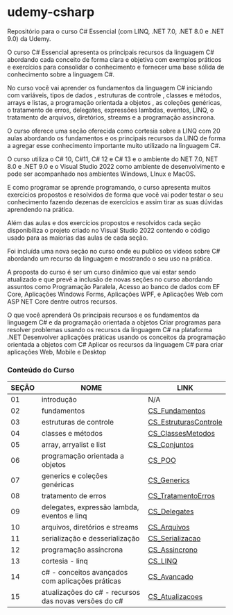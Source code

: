 # udemy-csharp
Repositório para o curso C# Essencial (com LINQ, .NET 7.0, .NET 8.0 e .NET 9.0) da Udemy.

O curso C# Essencial apresenta os principais recursos da linguagem C#  abordando cada conceito de forma clara e objetiva com exemplos práticos e exercícios para consolidar o conhecimento e fornecer uma base sólida de conhecimento sobre a linguagem C#.

No curso você vai aprender os fundamentos da linguagem C# iniciando com variáveis, tipos de dados , estruturas de controle , classes e métodos, arrays e listas, a programação orientada a objetos , as coleções genéricas, o tratamento de erros, delegates, expressões lambdas, eventos, LINQ, o tratamento de arquivos, diretórios, streams e a programação assíncrona.

O curso oferece uma seção oferecida como cortesia sobre a LINQ com 20 aulas abordando os fundamentos e os principais recursos da LINQ de forma a agregar esse conhecimento importante muito utilizado na linguagem C#.

O curso utiliza o C# 10, C#11, C# 12 e C# 13 e o  ambiente do NET 7.0, NET 8.0 e .NET 9.0 e o Visual Studio 2022 como ambiente de desenvolvimento e pode ser acompanhado nos ambientes Windows, LInux e MacOS.

E como programar se aprende programando, o curso apresenta muitos exercícios propostos e resolvidos de forma que você vai poder testar o seu conhecimento fazendo dezenas de exercícios e assim tirar as suas dúvidas aprendendo na prática.

Além das aulas e dos exercícios propostos e resolvidos cada seção disponibiliza o projeto criado no Visual Studio 2022 contendo o código usado para as maiorias das aulas de cada seção.

Foi incluída uma nova seção no curso onde eu publico os vídeos sobre C# abordando um recurso da linguagem e mostrando o seu uso na prática.

A proposta do curso é ser um curso dinâmico que vai estar sendo atualizado e que prevê a inclusão de novas seções no curso abordando assuntos como Programação Paralela, Acesso ao banco de dados com EF Core, Aplicações Windows Forms, Aplicações WPF, e Aplicações Web com ASP NET Core dentre outros recursos.

O que você aprenderá
Os principais recursos e os fundamentos da linguagem C# e da programação orientada a objetos
Criar programas para resolver problemas usando os recursos da linguagem C# na plataforma .NET
Desenvolver aplicações práticas usando os conceitos da programação orientada a objetos com C#
Aplicar os recursos da linguagem C# para criar aplicações Web, Mobile e Desktop

### Conteúdo do Curso

| SEÇÃO | NOME | LINK |
|-------|------|------|
| 01 | introdução | N/A |
| 02 | fundamentos | [CS_Fundamentos](https://github.com/adrtgarcia/udemy-csharp/tree/main/CS_Fundamentos) |
| 03 | estruturas de controle | [CS_EstruturasControle](https://github.com/adrtgarcia/udemy-csharp/tree/main/CS_EstruturasControle) |
| 04 | classes e métodos | [CS_ClassesMetodos](https://github.com/adrtgarcia/udemy-csharp/tree/main/CS_ClassesMetodos) |
| 05 | array, arryalist e list | [CS_Conjuntos](https://github.com/adrtgarcia/udemy-csharp/tree/main/CS_Conjuntos) |
| 06 | programação orientada a objetos | [CS_POO](https://github.com/adrtgarcia/udemy-csharp/tree/main/CS_POO) |
| 07 | generics e coleções genéricas | [CS_Generics](https://github.com/adrtgarcia/udemy-csharp/tree/main/CS_Generics) |
| 08 | tratamento de erros | [CS_TratamentoErros](https://github.com/adrtgarcia/udemy-csharp/tree/main/CS_TratamentoErros) |
| 09 | delegates, expressão lambda, eventos e linq | [CS_Delegates](https://github.com/adrtgarcia/udemy-csharp/tree/main/CS_Delegates) |
| 10 | arquivos, diretórios e streams | [CS_Arquivos](https://github.com/adrtgarcia/udemy-csharp/tree/main/CS_Arquivos) |
| 11 | serialização e desserialização | [CS_Serializacao](https://github.com/adrtgarcia/udemy-csharp/tree/main/CS_Serializacao) |
| 12 | programação assíncrona | [CS_Assincrono](https://github.com/adrtgarcia/udemy-csharp/tree/main/CS_Assincrono) |
| 13 | cortesia - linq | [CS_LINQ](https://github.com/adrtgarcia/udemy-csharp/tree/main/CS_LINQ) |
| 14 | c# - conceitos avançados com aplicações práticas | [CS_Avancado](https://github.com/adrtgarcia/udemy-csharp/tree/main/CS_Avancado) |
| 15 | atualizações do c# - recursos das novas versões do c# | [CS_Atualizacoes](https://github.com/adrtgarcia/udemy-csharp/tree/main/CS_Atualizacoes) |
